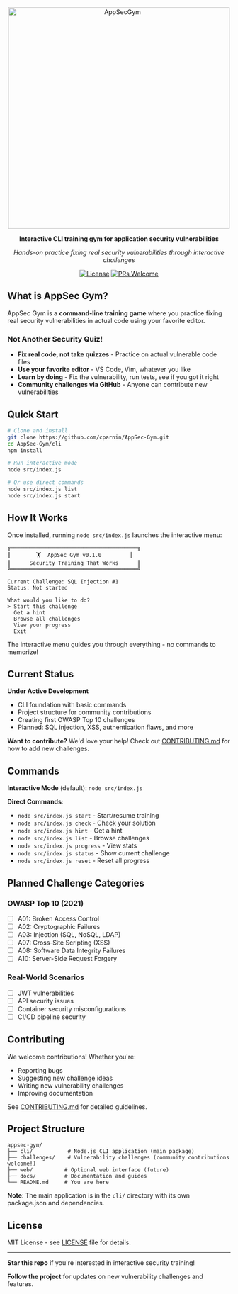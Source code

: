 <div align="center">
<img width="500" height="500" alt="AppSecGym" src="https://github.com/user-attachments/assets/e62adbd4-7656-48c3-b40d-236a72010afc" />

**Interactive CLI training gym for application security vulnerabilities**

*Hands-on practice fixing real security vulnerabilities through interactive challenges*

[![License](https://img.shields.io/badge/license-MIT-blue.svg)](LICENSE)
[![PRs Welcome](https://img.shields.io/badge/PRs-welcome-brightgreen.svg)](CONTRIBUTING.md)

</div>

## What is AppSec Gym?

AppSec Gym is a **command-line training game** where you practice fixing real security vulnerabilities in actual code using your favorite editor.

### Not Another Security Quiz!
- **Fix real code, not take quizzes** - Practice on actual vulnerable code files
- **Use your favorite editor** - VS Code, Vim, whatever you like  
- **Learn by doing** - Fix the vulnerability, run tests, see if you got it right
- **Community challenges via GitHub** - Anyone can contribute new vulnerabilities

## Quick Start

```bash
# Clone and install
git clone https://github.com/cparnin/AppSec-Gym.git
cd AppSec-Gym/cli
npm install

# Run interactive mode
node src/index.js

# Or use direct commands
node src/index.js list
node src/index.js start
```

## How It Works

Once installed, running `node src/index.js` launches the interactive menu:

```
╔════════════════════════════════════════╗
║        🏋️  AppSec Gym v0.1.0         ║
║      Security Training That Works      ║
╚════════════════════════════════════════╝

Current Challenge: SQL Injection #1
Status: Not started

What would you like to do?
> Start this challenge
  Get a hint  
  Browse all challenges
  View your progress
  Exit
```

The interactive menu guides you through everything - no commands to memorize!

## Current Status

**Under Active Development**

- CLI foundation with basic commands
- Project structure for community contributions  
- Creating first OWASP Top 10 challenges
- Planned: SQL injection, XSS, authentication flaws, and more

**Want to contribute?** We'd love your help! Check out [CONTRIBUTING.md](CONTRIBUTING.md) for how to add new challenges.

## Commands

**Interactive Mode** (default): `node src/index.js`

**Direct Commands**:
- `node src/index.js start` - Start/resume training
- `node src/index.js check` - Check your solution  
- `node src/index.js hint` - Get a hint
- `node src/index.js list` - Browse challenges
- `node src/index.js progress` - View stats
- `node src/index.js status` - Show current challenge
- `node src/index.js reset` - Reset all progress

## Planned Challenge Categories

### OWASP Top 10 (2021)
- [ ] A01: Broken Access Control
- [ ] A02: Cryptographic Failures  
- [ ] A03: Injection (SQL, NoSQL, LDAP)
- [ ] A07: Cross-Site Scripting (XSS)
- [ ] A08: Software Data Integrity Failures
- [ ] A10: Server-Side Request Forgery

### Real-World Scenarios
- [ ] JWT vulnerabilities
- [ ] API security issues
- [ ] Container security misconfigurations
- [ ] CI/CD pipeline security

## Contributing

We welcome contributions! Whether you're:
- Reporting bugs
- Suggesting new challenge ideas  
- Writing new vulnerability challenges
- Improving documentation

See [CONTRIBUTING.md](CONTRIBUTING.md) for detailed guidelines.

## Project Structure

```
appsec-gym/
├── cli/           # Node.js CLI application (main package)
├── challenges/    # Vulnerability challenges (community contributions welcome!)
├── web/          # Optional web interface (future)
├── docs/         # Documentation and guides
└── README.md     # You are here
```

**Note**: The main application is in the `cli/` directory with its own package.json and dependencies.

## License

MIT License - see [LICENSE](LICENSE) file for details.

---

**Star this repo** if you're interested in interactive security training!

**Follow the project** for updates on new vulnerability challenges and features.
